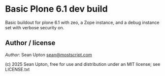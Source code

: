 # Basic Plone 6.1 dev build

Basic buildout for plone 6.1 with zeo, a Zope instance, and a debug instance
set with verbose security on.

## Author / license

*Author*: Sean Upton <sean@mostscript.com>


(c) 2025 Sean Upton, free for use and distribution under an MIT license;
see LICENSE.txt
